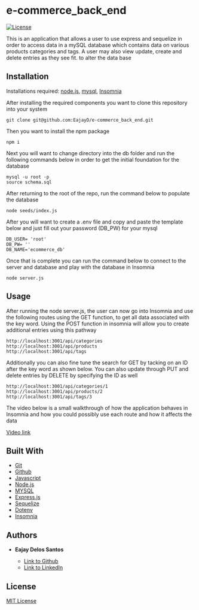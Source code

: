# e-commerce_back_end
[![License](https://img.shields.io/badge/license-MIT-blue)](https://opensource.org/licenses/MIT)

This is an application that allows a user to use express and sequelize in order to access data in a mySQL database which contains data on various products categories and tags. A user may also view update, create and delete entries as they see fit. to alter the data base


## Installation

Installations required: [node.js](https://nodejs.org/en/), [mysql](https://www.mysql.com/), [Insomnia](https://insomnia.rest/)


After installing the required components you want to clone this repository into your system

  ```
  git clone git@github.com:EajayD/e-commerce_back_end.git
  ```

  Then you want to install the npm package 

  ```
  npm i 
  ```
Next you will want to change directory into the db folder and run the following commands below in order to get the initial foundation for the database

```
mysql -u root -p
source schema.sql
```

After returning to the root of the repo, run the command below to populate the database

```
node seeds/index.js
```

After you will want to create a .env file and copy and paste the template below and just fill out your password (DB_PW) for your mysql

  ```
DB_USER= 'root'
DB_PW= ''
DB_NAME='ecommerce_db'
  ```
Once that is complete you can run the command below to connect to the server and database and play with the database in Insomnia

```
node server.js
```

## Usage

After running the node server.js, the user can now go into Insomnia and use the following routes using the GET function, to get all data associated with the key word. Using the POST function in insomnia will allow you to create additional entries using this pathway

```
http://localhost:3001/api/categories
http://localhost:3001/api/products
http://localhost:3001/api/tags
```

Additionally you can also fine tune the search for GET by tacking on an ID after the key word as shown below. You can also update through PUT and delete entries by DELETE by specifying the ID as well
```
http://localhost:3001/api/categories/1
http://localhost:3001/api/products/2
http://localhost:3001/api/tags/3
```

The video below is a small walkthrough of how the application behaves in Insomnia and how you could possibly use each route and how it affects the data

[Video link](https://drive.google.com/file/d/1Ms32tMyFXz06EowpqOdoFxR8N1yJm3Du/view)


## Built With

* [Git](https://git-scm.com/about)
* [Github](https://github.com/)
* [Javascript](https://developer.mozilla.org/en-US/docs/Web/JavaScript)
* [Node.js](https://nodejs.org/en/docs/)
* [MYSQL](https://www.mysql.com/)
* [Express.js](https://www.npmjs.com/package/express) 
* [Sequelize](https://www.npmjs.com/package/sequelize) 
* [Dotenv](https://www.npmjs.com/package/dotenv)
* [Insomnia](https://insomnia.rest/)


## Authors

* **Eajay Delos Santos** 

    - [Link to Github](https://github.com/EajayD)
    - [Link to LinkedIn](https://www.linkedin.com/in/eajay-delos-santos-912950214/)

## License

 [MIT License](https://opensource.org/licenses/MIT)

